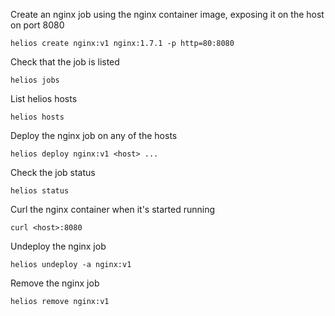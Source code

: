 Create an nginx job using the nginx container image, exposing it on the host on port 8080

    helios create nginx:v1 nginx:1.7.1 -p http=80:8080

Check that the job is listed

    helios jobs

List helios hosts

    helios hosts

Deploy the nginx job on any of the hosts

    helios deploy nginx:v1 <host> ...

Check the job status

    helios status

Curl the nginx container when it's started running

    curl <host>:8080

Undeploy the nginx job

    helios undeploy -a nginx:v1

Remove the nginx job

    helios remove nginx:v1

